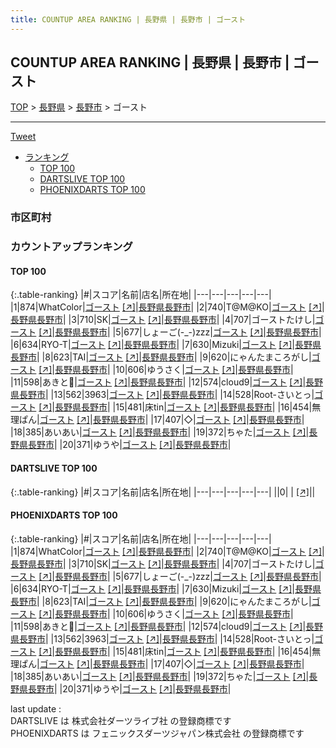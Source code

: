 ```yaml
---
title: COUNTUP AREA RANKING | 長野県 | 長野市 | ゴースト
---
```

## COUNTUP AREA RANKING | 長野県 | 長野市 | ゴースト

[TOP](/darts/rank/) > [長野県](/darts/rank/長野県/) > [長野市](/darts/rank/長野県/長野市/) > ゴースト

___

<a href="https://twitter.com/share?ref_src=twsrc%5Etfw" data-text="COUNTUP AREA RANKING | 長野県長野市ゴースト" class="twitter-share-button" data-hashtags="DARTSLIVE,PHOENIXDARTS,darts,ダーツ" data-show-count="false">Tweet</a>

* [ランキング](#カウントアップランキング)
    * [TOP 100](#top-100)
    * [DARTSLIVE TOP 100](#dartslive-top-100)
    * [PHOENIXDARTS TOP 100](#phoenixdarts-top-100)

### 市区町村

<ul>

</ul>

### カウントアップランキング

#### TOP 100



{:.table-ranking}
|#|スコア|名前|店名|所在地|
|---|---|---|---|---|
|1|874|<span class="rank-name-pd">WhatColor</span>|<a href="/darts/rank/shops/89360.html">ゴースト</a> <a href="https://vs.phoenixdarts.com/jp/shop/shopDetailInfo/s_89360?s_seq=89360">[↗]</a>|<a href="/darts/rank/長野県/長野市">長野県長野市</a>|
|2|740|<span class="rank-name-pd">T@M@KO</span>|<a href="/darts/rank/shops/89360.html">ゴースト</a> <a href="https://vs.phoenixdarts.com/jp/shop/shopDetailInfo/s_89360?s_seq=89360">[↗]</a>|<a href="/darts/rank/長野県/長野市">長野県長野市</a>|
|3|710|<span class="rank-name-pd">SK</span>|<a href="/darts/rank/shops/89360.html">ゴースト</a> <a href="https://vs.phoenixdarts.com/jp/shop/shopDetailInfo/s_89360?s_seq=89360">[↗]</a>|<a href="/darts/rank/長野県/長野市">長野県長野市</a>|
|4|707|<span class="rank-name-pd">ゴーストたけし</span>|<a href="/darts/rank/shops/89360.html">ゴースト</a> <a href="https://vs.phoenixdarts.com/jp/shop/shopDetailInfo/s_89360?s_seq=89360">[↗]</a>|<a href="/darts/rank/長野県/長野市">長野県長野市</a>|
|5|677|<span class="rank-name-pd">しょーご(-_-)zzz</span>|<a href="/darts/rank/shops/89360.html">ゴースト</a> <a href="https://vs.phoenixdarts.com/jp/shop/shopDetailInfo/s_89360?s_seq=89360">[↗]</a>|<a href="/darts/rank/長野県/長野市">長野県長野市</a>|
|6|634|<span class="rank-name-pd">RYO-T</span>|<a href="/darts/rank/shops/89360.html">ゴースト</a> <a href="https://vs.phoenixdarts.com/jp/shop/shopDetailInfo/s_89360?s_seq=89360">[↗]</a>|<a href="/darts/rank/長野県/長野市">長野県長野市</a>|
|7|630|<span class="rank-name-pd">Mizuki</span>|<a href="/darts/rank/shops/89360.html">ゴースト</a> <a href="https://vs.phoenixdarts.com/jp/shop/shopDetailInfo/s_89360?s_seq=89360">[↗]</a>|<a href="/darts/rank/長野県/長野市">長野県長野市</a>|
|8|623|<span class="rank-name-pd">TAI</span>|<a href="/darts/rank/shops/89360.html">ゴースト</a> <a href="https://vs.phoenixdarts.com/jp/shop/shopDetailInfo/s_89360?s_seq=89360">[↗]</a>|<a href="/darts/rank/長野県/長野市">長野県長野市</a>|
|9|620|<span class="rank-name-pd">にゃんたまころがし</span>|<a href="/darts/rank/shops/89360.html">ゴースト</a> <a href="https://vs.phoenixdarts.com/jp/shop/shopDetailInfo/s_89360?s_seq=89360">[↗]</a>|<a href="/darts/rank/長野県/長野市">長野県長野市</a>|
|10|606|<span class="rank-name-pd">ゆうさく</span>|<a href="/darts/rank/shops/89360.html">ゴースト</a> <a href="https://vs.phoenixdarts.com/jp/shop/shopDetailInfo/s_89360?s_seq=89360">[↗]</a>|<a href="/darts/rank/長野県/長野市">長野県長野市</a>|
|11|598|<span class="rank-name-pd">あきと💋</span>|<a href="/darts/rank/shops/89360.html">ゴースト</a> <a href="https://vs.phoenixdarts.com/jp/shop/shopDetailInfo/s_89360?s_seq=89360">[↗]</a>|<a href="/darts/rank/長野県/長野市">長野県長野市</a>|
|12|574|<span class="rank-name-pd">cloud9</span>|<a href="/darts/rank/shops/89360.html">ゴースト</a> <a href="https://vs.phoenixdarts.com/jp/shop/shopDetailInfo/s_89360?s_seq=89360">[↗]</a>|<a href="/darts/rank/長野県/長野市">長野県長野市</a>|
|13|562|<span class="rank-name-pd">3963</span>|<a href="/darts/rank/shops/89360.html">ゴースト</a> <a href="https://vs.phoenixdarts.com/jp/shop/shopDetailInfo/s_89360?s_seq=89360">[↗]</a>|<a href="/darts/rank/長野県/長野市">長野県長野市</a>|
|14|528|<span class="rank-name-pd">Root-さいとっ</span>|<a href="/darts/rank/shops/89360.html">ゴースト</a> <a href="https://vs.phoenixdarts.com/jp/shop/shopDetailInfo/s_89360?s_seq=89360">[↗]</a>|<a href="/darts/rank/長野県/長野市">長野県長野市</a>|
|15|481|<span class="rank-name-pd">床tin</span>|<a href="/darts/rank/shops/89360.html">ゴースト</a> <a href="https://vs.phoenixdarts.com/jp/shop/shopDetailInfo/s_89360?s_seq=89360">[↗]</a>|<a href="/darts/rank/長野県/長野市">長野県長野市</a>|
|16|454|<span class="rank-name-pd">無理ぱん</span>|<a href="/darts/rank/shops/89360.html">ゴースト</a> <a href="https://vs.phoenixdarts.com/jp/shop/shopDetailInfo/s_89360?s_seq=89360">[↗]</a>|<a href="/darts/rank/長野県/長野市">長野県長野市</a>|
|17|407|<span class="rank-name-pd">◇</span>|<a href="/darts/rank/shops/89360.html">ゴースト</a> <a href="https://vs.phoenixdarts.com/jp/shop/shopDetailInfo/s_89360?s_seq=89360">[↗]</a>|<a href="/darts/rank/長野県/長野市">長野県長野市</a>|
|18|385|<span class="rank-name-pd">あいあい</span>|<a href="/darts/rank/shops/89360.html">ゴースト</a> <a href="https://vs.phoenixdarts.com/jp/shop/shopDetailInfo/s_89360?s_seq=89360">[↗]</a>|<a href="/darts/rank/長野県/長野市">長野県長野市</a>|
|19|372|<span class="rank-name-pd">ちゃた</span>|<a href="/darts/rank/shops/89360.html">ゴースト</a> <a href="https://vs.phoenixdarts.com/jp/shop/shopDetailInfo/s_89360?s_seq=89360">[↗]</a>|<a href="/darts/rank/長野県/長野市">長野県長野市</a>|
|20|371|<span class="rank-name-pd">ゆうや</span>|<a href="/darts/rank/shops/89360.html">ゴースト</a> <a href="https://vs.phoenixdarts.com/jp/shop/shopDetailInfo/s_89360?s_seq=89360">[↗]</a>|<a href="/darts/rank/長野県/長野市">長野県長野市</a>|


#### DARTSLIVE TOP 100



{:.table-ranking}
|#|スコア|名前|店名|所在地|
|---|---|---|---|---|
||0|<span class="rank-name-dl"> </span>|<a href="/darts/rank/shops/.html"></a> <a href="">[↗]</a>|<a href="/darts/rank//"></a>|


#### PHOENIXDARTS TOP 100



{:.table-ranking}
|#|スコア|名前|店名|所在地|
|---|---|---|---|---|
|1|874|<span class="rank-name-pd">WhatColor</span>|<a href="/darts/rank/shops/89360.html">ゴースト</a> <a href="https://vs.phoenixdarts.com/jp/shop/shopDetailInfo/s_89360?s_seq=89360">[↗]</a>|<a href="/darts/rank/長野県/長野市">長野県長野市</a>|
|2|740|<span class="rank-name-pd">T@M@KO</span>|<a href="/darts/rank/shops/89360.html">ゴースト</a> <a href="https://vs.phoenixdarts.com/jp/shop/shopDetailInfo/s_89360?s_seq=89360">[↗]</a>|<a href="/darts/rank/長野県/長野市">長野県長野市</a>|
|3|710|<span class="rank-name-pd">SK</span>|<a href="/darts/rank/shops/89360.html">ゴースト</a> <a href="https://vs.phoenixdarts.com/jp/shop/shopDetailInfo/s_89360?s_seq=89360">[↗]</a>|<a href="/darts/rank/長野県/長野市">長野県長野市</a>|
|4|707|<span class="rank-name-pd">ゴーストたけし</span>|<a href="/darts/rank/shops/89360.html">ゴースト</a> <a href="https://vs.phoenixdarts.com/jp/shop/shopDetailInfo/s_89360?s_seq=89360">[↗]</a>|<a href="/darts/rank/長野県/長野市">長野県長野市</a>|
|5|677|<span class="rank-name-pd">しょーご(-_-)zzz</span>|<a href="/darts/rank/shops/89360.html">ゴースト</a> <a href="https://vs.phoenixdarts.com/jp/shop/shopDetailInfo/s_89360?s_seq=89360">[↗]</a>|<a href="/darts/rank/長野県/長野市">長野県長野市</a>|
|6|634|<span class="rank-name-pd">RYO-T</span>|<a href="/darts/rank/shops/89360.html">ゴースト</a> <a href="https://vs.phoenixdarts.com/jp/shop/shopDetailInfo/s_89360?s_seq=89360">[↗]</a>|<a href="/darts/rank/長野県/長野市">長野県長野市</a>|
|7|630|<span class="rank-name-pd">Mizuki</span>|<a href="/darts/rank/shops/89360.html">ゴースト</a> <a href="https://vs.phoenixdarts.com/jp/shop/shopDetailInfo/s_89360?s_seq=89360">[↗]</a>|<a href="/darts/rank/長野県/長野市">長野県長野市</a>|
|8|623|<span class="rank-name-pd">TAI</span>|<a href="/darts/rank/shops/89360.html">ゴースト</a> <a href="https://vs.phoenixdarts.com/jp/shop/shopDetailInfo/s_89360?s_seq=89360">[↗]</a>|<a href="/darts/rank/長野県/長野市">長野県長野市</a>|
|9|620|<span class="rank-name-pd">にゃんたまころがし</span>|<a href="/darts/rank/shops/89360.html">ゴースト</a> <a href="https://vs.phoenixdarts.com/jp/shop/shopDetailInfo/s_89360?s_seq=89360">[↗]</a>|<a href="/darts/rank/長野県/長野市">長野県長野市</a>|
|10|606|<span class="rank-name-pd">ゆうさく</span>|<a href="/darts/rank/shops/89360.html">ゴースト</a> <a href="https://vs.phoenixdarts.com/jp/shop/shopDetailInfo/s_89360?s_seq=89360">[↗]</a>|<a href="/darts/rank/長野県/長野市">長野県長野市</a>|
|11|598|<span class="rank-name-pd">あきと💋</span>|<a href="/darts/rank/shops/89360.html">ゴースト</a> <a href="https://vs.phoenixdarts.com/jp/shop/shopDetailInfo/s_89360?s_seq=89360">[↗]</a>|<a href="/darts/rank/長野県/長野市">長野県長野市</a>|
|12|574|<span class="rank-name-pd">cloud9</span>|<a href="/darts/rank/shops/89360.html">ゴースト</a> <a href="https://vs.phoenixdarts.com/jp/shop/shopDetailInfo/s_89360?s_seq=89360">[↗]</a>|<a href="/darts/rank/長野県/長野市">長野県長野市</a>|
|13|562|<span class="rank-name-pd">3963</span>|<a href="/darts/rank/shops/89360.html">ゴースト</a> <a href="https://vs.phoenixdarts.com/jp/shop/shopDetailInfo/s_89360?s_seq=89360">[↗]</a>|<a href="/darts/rank/長野県/長野市">長野県長野市</a>|
|14|528|<span class="rank-name-pd">Root-さいとっ</span>|<a href="/darts/rank/shops/89360.html">ゴースト</a> <a href="https://vs.phoenixdarts.com/jp/shop/shopDetailInfo/s_89360?s_seq=89360">[↗]</a>|<a href="/darts/rank/長野県/長野市">長野県長野市</a>|
|15|481|<span class="rank-name-pd">床tin</span>|<a href="/darts/rank/shops/89360.html">ゴースト</a> <a href="https://vs.phoenixdarts.com/jp/shop/shopDetailInfo/s_89360?s_seq=89360">[↗]</a>|<a href="/darts/rank/長野県/長野市">長野県長野市</a>|
|16|454|<span class="rank-name-pd">無理ぱん</span>|<a href="/darts/rank/shops/89360.html">ゴースト</a> <a href="https://vs.phoenixdarts.com/jp/shop/shopDetailInfo/s_89360?s_seq=89360">[↗]</a>|<a href="/darts/rank/長野県/長野市">長野県長野市</a>|
|17|407|<span class="rank-name-pd">◇</span>|<a href="/darts/rank/shops/89360.html">ゴースト</a> <a href="https://vs.phoenixdarts.com/jp/shop/shopDetailInfo/s_89360?s_seq=89360">[↗]</a>|<a href="/darts/rank/長野県/長野市">長野県長野市</a>|
|18|385|<span class="rank-name-pd">あいあい</span>|<a href="/darts/rank/shops/89360.html">ゴースト</a> <a href="https://vs.phoenixdarts.com/jp/shop/shopDetailInfo/s_89360?s_seq=89360">[↗]</a>|<a href="/darts/rank/長野県/長野市">長野県長野市</a>|
|19|372|<span class="rank-name-pd">ちゃた</span>|<a href="/darts/rank/shops/89360.html">ゴースト</a> <a href="https://vs.phoenixdarts.com/jp/shop/shopDetailInfo/s_89360?s_seq=89360">[↗]</a>|<a href="/darts/rank/長野県/長野市">長野県長野市</a>|
|20|371|<span class="rank-name-pd">ゆうや</span>|<a href="/darts/rank/shops/89360.html">ゴースト</a> <a href="https://vs.phoenixdarts.com/jp/shop/shopDetailInfo/s_89360?s_seq=89360">[↗]</a>|<a href="/darts/rank/長野県/長野市">長野県長野市</a>|


<div class="footer border-top border-gray-light mt-5 pt-3 text-right text-gray">
    last update : <span style="font-weight: italic" id="foot_last_modified"></span><br />
    DARTSLIVE は 株式会社ダーツライブ社 の登録商標です<br />
    PHOENIXDARTS は フェニックスダーツジャパン株式会社 の登録商標です<br />
</div>

<script src="https://cdnjs.cloudflare.com/ajax/libs/jquery.tablesorter/2.31.3/js/jquery.tablesorter.min.js" integrity="sha512-qzgd5cYSZcosqpzpn7zF2ZId8f/8CHmFKZ8j7mU4OUXTNRd5g+ZHBPsgKEwoqxCtdQvExE5LprwwPAgoicguNg==" crossorigin="anonymous" referrerpolicy="no-referrer"></script>
<link rel="stylesheet" href="https://cdnjs.cloudflare.com/ajax/libs/jquery.tablesorter/2.31.3/css/theme.default.min.css" integrity="sha512-wghhOJkjQX0Lh3NSWvNKeZ0ZpNn+SPVXX1Qyc9OCaogADktxrBiBdKGDoqVUOyhStvMBmJQ8ZdMHiR3wuEq8+w==" crossorigin="anonymous" referrerpolicy="no-referrer" />
<script>
$(function() {
    $(".table-ranking").tablesorter({sortList:[[0, 0]]});
    $("#foot_last_modified").text(formatDate(new Date(document.lastModified), 'yyyy-MM-dd HH:mm:ss'));
});
</script>

<script async src="https://platform.twitter.com/widgets.js" charset="utf-8"></script>